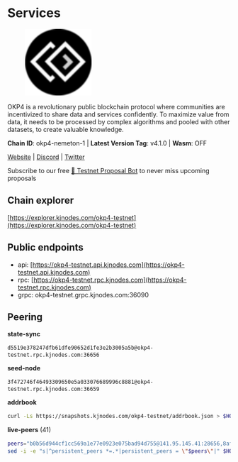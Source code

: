 # Services

<figure><img src="https://raw.githubusercontent.com/kj89/cosmos-images/main/logos/okp4.png" width="150" alt=""><figcaption></figcaption></figure>

OKP4 is a revolutionary public blockchain protocol where communities are incentivized to  share data and services confidently. To maximize value from data, it needs to be processed  by complex algorithms and pooled with other datasets, to create valuable knowledge.

**Chain ID**: okp4-nemeton-1 | **Latest Version Tag**: v4.1.0 | **Wasm**: OFF

[Website](https://okp4.network) | [Discord](https://discord.gg/okp4) | [Twitter](https://twitter.com/OKP4_Protocol)



Subscribe to our free [🤖 Testnet Proposal Bot](https://t.me/kjnodes_testnet_proposal_bot) to never miss upcoming proposals


## Chain explorer
[https://explorer.kjnodes.com/okp4-testnet](https://explorer.kjnodes.com/okp4-testnet)

## Public endpoints

* api: [https://okp4-testnet.api.kjnodes.com](https://okp4-testnet.api.kjnodes.com)
* rpc: [https://okp4-testnet.rpc.kjnodes.com](https://okp4-testnet.rpc.kjnodes.com)
* grpc: okp4-testnet.grpc.kjnodes.com:36090

## Peering

**state-sync**

```text
d5519e378247dfb61dfe90652d1fe3e2b3005a5b@okp4-testnet.rpc.kjnodes.com:36656
```

**seed-node**

```text
3f472746f46493309650e5a033076689996c8881@okp4-testnet.rpc.kjnodes.com:36659
```

**addrbook**
```bash
curl -Ls https://snapshots.kjnodes.com/okp4-testnet/addrbook.json > $HOME/.okp4d/config/addrbook.json
```

**live-peers** (41)
```bash
peers="b0b56d944cf1cc569a1e77e0923e075bad94d755@141.95.145.41:28656,8af258bbe73f4c66127a7b3e8b1ec23fde2950a6@65.108.192.123:19656,5c2a752c9b1952dbed075c56c600c3a79b58c395@95.214.55.232:26996,42fbb917fca6787bc3ab774865f4bb1ef950f114@65.108.226.26:30656,8527f34bd6e542304809386896997d12d80e5e0e@65.108.237.232:29656,7dfc61d3ac9f6da7fa9f4893bc0ffa17ef8006e6@185.111.159.139:36656,ead118d7cbe51cbabf5a77b69db7255512f41023@88.208.34.134:60656,8633177b18f9031b84beb690293d20dce1d0c20e@121.78.247.252:35656,d5519e378247dfb61dfe90652d1fe3e2b3005a5b@65.109.68.190:36656,d132ad0c5b2afd0eab2d87351eeda46dc9d69312@46.228.205.200:26656,307fb25cd6998d0d5bd1d947571f6043c6bb4069@65.109.31.114:2280,99f6675049e22a0216af0e2447e7a4c5021874cd@142.132.132.200:28656,be9841ace1d71a4c7681918ee39f5e00d8e96a82@213.239.216.252:36656,6a66a38bdd5895ec6f1ce18b3430860a30e18e02@142.132.149.118:26656,8cdeb85dada114c959c36bb59ce258c65ae3a09c@88.198.242.163:36656,d1a0ff9bd7ea1ebd06bc7158f3523f5e557328be@163.172.135.127:26656,9d1482bc31fb4578a5c7f7f65c4e0aaf2dfc2336@213.239.215.77:36656,8bccab4596e8bc162763bad6597d43523e6c32f8@104.194.8.68:26656,874373b78d2cd50e716aa464bf407581d9305655@94.250.201.130:27656,854cc8b83a48ba4394c1940b57d0f42ec013e033@38.242.251.204:26656,ba469aac96159dbb49844406423180618d267007@65.108.120.21:26113,8a7605d8ae4338de5b7a0d5c70244ce05e377630@85.10.200.221:26656,f0818bc351ad0d5eddb55f52ba22a2121d5c62c9@5.9.69.107:26656,eef77b5ae1c37f3e5809ff928c329dde906be388@65.108.133.73:21656,9392c27a9a561c31e7a920dc6f577d663c473ef8@154.12.225.88:26656,643988550263605405a7968c38fd11653bf75cd0@38.242.252.104:26656,d1c1b729eff9afe7dfd371f190df6282c82ccfad@65.109.89.5:31656,d4305fcb7b20dc96481a6ae6ae84f281f3413a4e@65.109.37.58:13656,8028015d1c6828a0b734f3b108f0853b0e19305e@157.90.176.184:26656,e6bc1bcddce8077ee769c4b2c24e3ec93191721f@103.190.37.10:26656,b7e01ffbe25214f24bb42f0e805d02940a7224df@194.163.172.115:17656,74349a1cb9479b291866debe2042de8a2e88b850@65.108.233.109:17656,30092d2717053f1c0813e8354c07c761c9c3ac5c@194.163.161.234:26656,a490691c2a423573cb93bc23b13967ed9db0e3ff@146.190.44.218:26656,f7fb0f3248e4aed14e89bc4967d48c66b72e6f62@135.181.147.169:26656,0448864ede56d3c96d7d3bb8ea9f546b70cc722e@51.159.149.68:26656,fe8bd9375c43a7cc6ef27e62d56af341a62e67c9@95.217.202.49:30656,78d923333e39e747c6a7fbfcc822ec6279990556@91.211.251.232:28656,c6abcdff7b29159bf5be14f43c8e877648136468@51.159.2.19:23098,7ba5d3721d98efd479b2a3f3b4df6ebd5fd2f119@109.123.243.135:26656,e755eb8016c2f6f5303b2f8d503d9126d235e80f@138.201.35.56:26656"
sed -i -e "s|^persistent_peers *=.*|persistent_peers = \"$peers\"|" $HOME/.okp4d/config/config.toml
```
